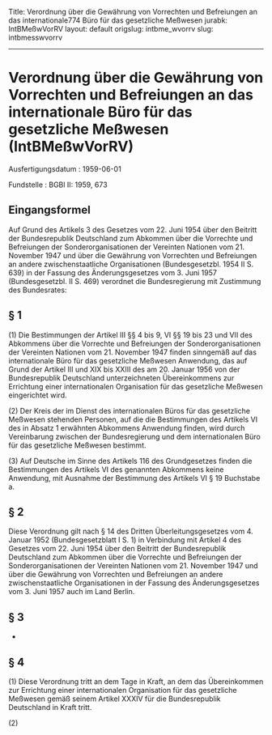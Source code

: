 Title: Verordnung über die Gewährung von Vorrechten und Befreiungen an das internationale774
  Büro für das gesetzliche Meßwesen
jurabk: IntBMeßwVorRV
layout: default
origslug: intbme_wvorrv
slug: intbmesswvorrv

---

# Verordnung über die Gewährung von Vorrechten und Befreiungen an das internationale Büro für das gesetzliche Meßwesen (IntBMeßwVorRV)

Ausfertigungsdatum
:   1959-06-01

Fundstelle
:   BGBl II: 1959, 673



## Eingangsformel

Auf Grund des Artikels 3 des Gesetzes vom 22. Juni 1954 über den
Beitritt der Bundesrepublik Deutschland zum Abkommen über die
Vorrechte und Befreiungen der Sonderorganisationen der Vereinten
Nationen vom 21. November 1947 und über die Gewährung von Vorrechten
und Befreiungen an andere zwischenstaatliche Organisationen
(Bundesgesetzbl. 1954 II S. 639) in der Fassung des Änderungsgesetzes
vom 3. Juni 1957 (Bundesgesetzbl. II S. 469) verordnet die
Bundesregierung mit Zustimmung des Bundesrates:


## § 1

(1) Die Bestimmungen der Artikel III §§ 4 bis 9, VI §§ 19 bis 23 und
VII des Abkommens über die Vorrechte und Befreiungen der
Sonderorganisationen der Vereinten Nationen vom 21. November 1947
finden sinngemäß auf das internationale Büro für das gesetzliche
Meßwesen Anwendung, das auf Grund der Artikel III und XIX bis XXIII
des am 20. Januar 1956 von der Bundesrepublik Deutschland
unterzeichneten Übereinkommens zur Errichtung einer internationalen
Organisation für das gesetzliche Meßwesen eingerichtet wird.

(2) Der Kreis der im Dienst des internationalen Büros für das
gesetzliche Meßwesen stehenden Personen, auf die die Bestimmungen des
Artikels VI des in Absatz 1 erwähnten Abkommens Anwendung finden, wird
durch Vereinbarung zwischen der Bundesregierung und dem
internationalen Büro für das gesetzliche Meßwesen bestimmt.

(3) Auf Deutsche im Sinne des Artikels 116 des Grundgesetzes finden
die Bestimmungen des Artikels VI des genannten Abkommens keine
Anwendung, mit Ausnahme der Bestimmung des Artikels VI § 19 Buchstabe
a.


## § 2

Diese Verordnung gilt nach § 14 des Dritten Überleitungsgesetzes vom
4\. Januar 1952 (Bundesgesetzblatt I S. 1) in Verbindung mit Artikel 4
des Gesetzes vom 22. Juni 1954 über den Beitritt der Bundesrepublik
Deutschland zum Abkommen über die Vorrechte und Befreiungen der
Sonderorganisationen der Vereinten Nationen vom 21. November 1947 und
über die Gewährung von Vorrechten und Befreiungen an andere
zwischenstaatliche Organisationen in der Fassung des Änderungsgesetzes
vom 3. Juni 1957 auch im Land Berlin.


## § 3

-


## § 4

(1) Diese Verordnung tritt an dem Tage in Kraft, an dem das
Übereinkommen zur Errichtung einer internationalen Organisation für
das gesetzliche Meßwesen gemäß seinem Artikel XXXIV für die
Bundesrepublik Deutschland in Kraft tritt.

(2)


